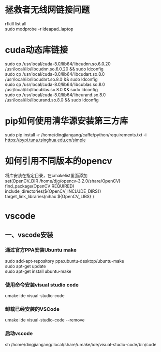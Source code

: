 # 拯救者无线网链接问题  
rfkill list all  
sudo modprobe -r ideapad_laptop  
# cuda动态库链接  
sudo cp /usr/local/cuda-8.0/lib64/libcudnn.so.6.0.20 /usr/local/lib/libcudnn.so.6.0.20 && sudo ldconfig  
sudo cp /usr/local/cuda-8.0/lib64/libcudart.so.8.0 /usr/local/lib/libcudart.so.8.0 && sudo ldconfig  
sudo cp /usr/local/cuda-8.0/lib64/libcublas.so.8.0 /usr/local/lib/libcublas.so.8.0 && sudo ldconfig  
sudo cp /usr/local/cuda-8.0/lib64/libcurand.so.8.0 /usr/local/lib/libcurand.so.8.0 && sudo ldconfig  
  
# pip如何使用清华源安装第三方库
sudo pip install -r /home/dingjiangang/caffe/python/requirements.txt -i https://pypi.tuna.tsinghua.edu.cn/simple    

# 如何引用不同版本的opencv  
将库安装在指定目录，在cmakelist里面添加   
set(OpenCV_DIR /home/djg/opencv-3.2.0/share/OpenCV)   
find_package(OpenCV REQUIRED)   
include_directories(${OpenCV_INCLUDE_DIRS})   
target_link_libraries(nihao  ${OpenCV_LIBS} )   

# vscode  
## 一、vscode安装  
### 通过官方PPA安装Ubuntu make  
sudo add-apt-repository ppa:ubuntu-desktop/ubuntu-make  
sudo apt-get update  
sudo apt-get install ubuntu-make  
###  使用命令安装visual studio code   
umake ide visual-studio-code  
###  卸载已经安装的VSCode  
umake ide visual-studio-code  --remove  
### 启动vscode
sh /home/dingjiangang/.local/share/umake/ide/visual-studio-code/bin/code  


 
 


